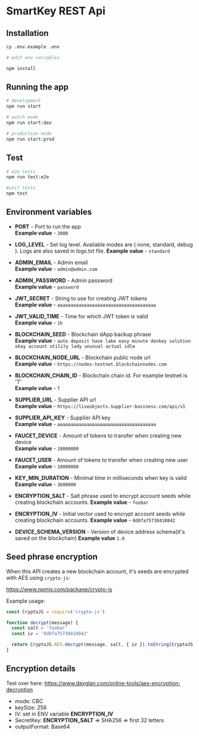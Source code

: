 # SmartKey REST Api

## Installation

```bash
cp .env.example .env

# edit env variables

npm install
```

## Running the app

```bash
# development
npm run start

# watch mode
npm run start:dev

# production mode
npm run start:prod
```

## Test

```bash
# e2e tests
npm run test:e2e

#unit tests
npm test
```

## Environment variables

- **PORT** - Port to run the app  
  **Example value** - `3000`

- **LOG_LEVEL** - Set log level. Available modes are ( none, standard, debug ). Logs are also saved in logs.txt file.
  **Example value** - `standard`

- **ADMIN_EMAIL** - Admin email  
  **Example value** - `admin@admin.com`

- **ADMIN_PASSWORD** - Admin password  
  **Example value** - `password`

- **JWT_SECRET** - String to use for creating JWT tokens  
  **Example value** - `aaaaaaaaaaaaaaaaaaaaaaaaaaaaaaaaaaaaa`

- **JWT_VALID_TIME** - Time for which JWT token is valid  
  **Example value** - `1h`

- **BLOCKCHAIN_SEED** - Blockchain dApp backup phrase  
  **Example value** - `auto deposit have lake easy minute donkey solution okay account utility lady unusual actual idle`

- **BLOCKCHAIN_NODE_URL** - Blockchain public node url  
  **Example value** - `https://nodes-testnet.blockchainnodes.com`

- **BLOCKCHAIN_CHAIN_ID** - Blockchain chain id. For example testnet is 'T'  
  **Example value** - `T`

- **SUPPLIER_URL** - Supplier API url  
  **Example value** - `https://liveobjects.Supplier-business.com/api/v1`

- **SUPPLIER_API_KEY** - Supplier API key  
  **Example value** - `aaaaaaaaaaaaaaaaaaaaaaaaaaaaaaaaaaaaa`

- **FAUCET_DEVICE** - Amount of tokens to transfer when creating new device  
  **Example value** - `10000000`

- **FAUCET_USER** - Amount of tokens to transfer when creating new user  
  **Example value** - `10000000`

- **KEY_MIN_DURATION** - Minimal time in milliseconds when key is valid  
  **Example value** - `3600000`

- **ENCRYPTION_SALT** - Salt phrase used to encrypt account seeds while creating blockchain accounts.
  **Example value** - `foobar`

- **ENCRYPTION_IV** - Initial vector used to encrypt account seeds while creating blockchain accounts.
  **Example value** - `0d8fa75738410842`

- **DEVICE_SCHEMA_VERSION** - Version of device address schema(it's saved on the blockchain)
  **Example value** `1.0`

## Seed phrase encryption

When this API creates a new blockchain account, it's seeds are encrypted with AES using `crypto-js`:

https://www.npmjs.com/package/crypto-js

Example usage:

```javascript
const CryptoJS = require('crypto-js')

function decrypt(message) {
  const salt = 'foobar'
  const iv = '0d8fa75738410842'

  return CryptoJS.AES.decrypt(message, salt, { iv }).toString(CryptoJS.enc.Utf8)
}
```

## Encryption details

Test over here:
https://www.devglan.com/online-tools/aes-encryption-decryption

- mode: CBC
- keySize: 256
- IV: set in ENV variable **ENCRYPTION_IV**
- SecretKey: **ENCRYPTION_SALT** => SHA256 => first 32 letters
- outputFormat: Base64
